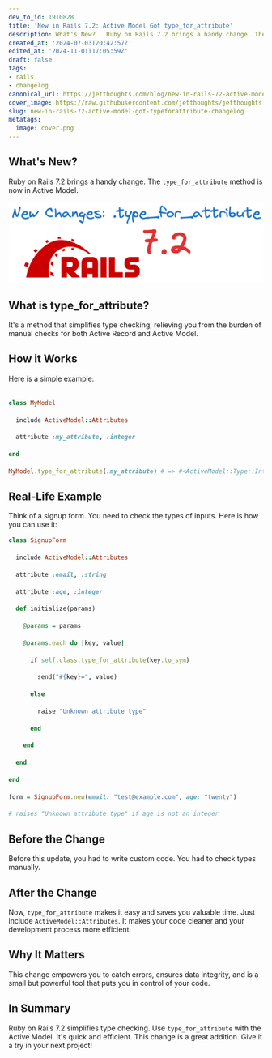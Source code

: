```yaml
---
dev_to_id: 1910828
title: 'New in Rails 7.2: Active Model Got type_for_attribute'
description: What's New?   Ruby on Rails 7.2 brings a handy change. The type_for_attribute method is now...
created_at: '2024-07-03T20:42:57Z'
edited_at: '2024-11-01T17:05:59Z'
draft: false
tags:
- rails
- changelog
canonical_url: https://jetthoughts.com/blog/new-in-rails-72-active-model-got-typeforattribute-changelog/
cover_image: https://raw.githubusercontent.com/jetthoughts/jetthoughts.github.io/master/content/blog/new-in-rails-72-active-model-got-typeforattribute-changelog/cover.png
slug: new-in-rails-72-active-model-got-typeforattribute-changelog
metatags:
  image: cover.png
---
```

## What's New?

Ruby on Rails 7.2 brings a handy change. The `type_for_attribute` method is now in Active Model.

![Image description](file_0.png)

## What is type_for_attribute?

It's a method that simplifies type checking, relieving you from the burden of manual checks for both Active Record and Active Model.

## How it Works

Here is a simple example:

```ruby

class MyModel

  include ActiveModel::Attributes

  attribute :my_attribute, :integer

end

MyModel.type_for_attribute(:my_attribute) # => #<ActiveModel::Type::Integer ...>
```

## Real-Life Example

Think of a signup form. You need to check the types of inputs. Here is how you can use it:

```ruby
class SignupForm

  include ActiveModel::Attributes

  attribute :email, :string

  attribute :age, :integer

  def initialize(params)

    @params = params

    @params.each do |key, value|

      if self.class.type_for_attribute(key.to_sym)

        send("#{key}=", value)

      else

        raise "Unknown attribute type"

      end

    end

  end

end

form = SignupForm.new(email: "test@example.com", age: "twenty")

# raises "Unknown attribute type" if age is not an integer
```

## Before the Change

Before this update, you had to write custom code. You had to check types manually.

## After the Change

Now, `type_for_attribute` makes it easy and saves you valuable time. Just include `ActiveModel::Attributes`. It makes your code cleaner and your development process more efficient.

## Why It Matters

This change empowers you to catch errors, ensures data integrity, and is a small but powerful tool that puts you in control of your code.

## In Summary

Ruby on Rails 7.2 simplifies type checking. Use `type_for_attribute` with the Active Model. It's quick and efficient. This change is a great addition. Give it a try in your next project!